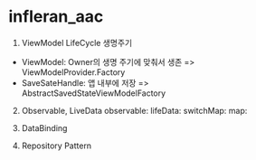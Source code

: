 # infleran_aac

1. ViewModel LifeCycle 생명주기
- ViewModel: Owner의 생명 주기에 맞춰서 생존 => ViewModelProvider.Factory
- SaveSateHandle: 앱 내부에 저장 => AbstractSavedStateViewModelFactory


2. Observable, LiveData
observable: 
lifeData:
switchMap: 
map: 

3. DataBinding

4. Repository Pattern 
